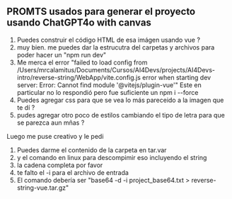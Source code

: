 ## PROMTS usados para generar el proyecto usando ChatGPT4o with canvas

1. Puedes construir el código HTML de esa imágen usando vue  ? 
2. muy bien. me puedes dar la estrucutra del carpetas y archivos para poder hacer un "npm run dev"
3. Me merca el error "failed to load config from /Users/mrcalamitus/Documents/Cursos/AI4Devs/projects/AI4Devs-intro/reverse-string/WebApp/vite.config.js
error when starting dev server:
Error: Cannot find module '@vitejs/plugin-vue'" Este en particular no lo respondió pero fue suficiente un npm i --force
4. Puedes agregar css para que se vea lo más pareceido a la imagen que te dí ?
5. pudes agregar otro poco de estilos cambiando el tipo de letra para que se parezca aun mñas ? 



Luego me puse creativo y le pedi 


1. Puedes darme el contenido de la carpeta en tar.var
2. y el comando en linux para descompimir eso incluyendo el string
3. la cadena completa por favor 
4. te falto el -i para el archivo de entrada
5. El comando debería ser "base64 -d -i project_base64.txt > reverse-string-vue.tar.gz"
